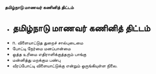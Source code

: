 **தமிழ்நாடு மாணவர் கணினித் திட்டம்**
- # தமிழ்நாடு மாணவர் கணினித் திட்டம்
- n. விளையாட்டுத துறைச் சால்புடைமை
- போட்டி நேர்மை மனப்பான்மை
- ஒத்த உரிமை எதிராளிக்குத்தரும் பாங்கு
- மன்னித்து மறக்கும பண்பு
- வீரப்போட்டி விளையாட்டுக்கு என்றும் ஒருங்கியுள்ள நிலை.

